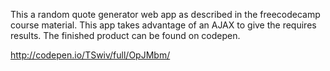 This a random quote generator web app as described in the freecodecamp course material. This app takes advantage of an AJAX to give the requires results. The finished product can be found on codepen.

http://codepen.io/TSwiv/full/OpJMbm/
